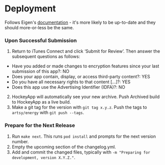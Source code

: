 Deployment
================

Follows Eigen's [documentation](https://github.com/artsy/eigen/blob/master/docs/deploy_to_beta.md) - it's
more likely to be up-to-date and they should more-or-less be the same.

### Upon Successful Submission

1. Return to iTunes Connect and click ‘Submit for Review’. Then answer the subsequent questions as follows:
  * Have you added or made changes to encryption features since your last submission of this app?: NO
  * Does your app contain, display, or access third-party content?: YES
  * Do you have all necessary rights to that content […]?: YES
  * Does this app use the Advertising Identifier (IDFA)?: NO
2. HockeyApp will automatically see your new archive. Push Archived build to HockeyApp as a live build.
3. Make a git tag for the version with `git tag x.y.z`. Push the tags to `artsy/energy` with `git push --tags`.

### Prepare for the Next Release

1. Run `make next`. This runs `pod install` and prompts for the next version number.
2. Empty the upcoming section of the changelog.yml.
3. Add and commit the changed files, typically with `-m "Preparing for development, version X.Y.Z."`.
